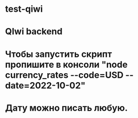 # test-qiwi
# QIwi backend
# Чтобы запустить скрипт пропишите в консоли "node currency_rates --code=USD --date=2022-10-02"
# Дату можно писать любую.
